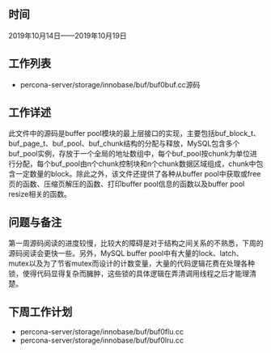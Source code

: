 ## 时间

2019年10月14日——2019年10月19日

## 工作列表

+ percona-server/storage/innobase/buf/buf0buf.cc源码

## 工作详述

此文件中的源码是buffer pool模块的最上层接口的实现，主要包括buf_block_t、buf_page_t、buf_pool、buf_chunk结构的分配与释放，MySQL包含多个buf_pool实例，存放于一个全局的地址数组中，每个buf_pool按chunk为单位进行分配，每个buf_pool由n个chunk控制块和n个chunk数据区域组成，chunk中包含一定数量的block。除此之外，该文件还提供了各种从buffer pool中获取或free页的函数、压缩页解压的函数、打印buffer pool信息的函数以及buffer pool resize相关的函数。

## 问题与备注
第一周源码阅读的进度较慢，比较大的障碍是对于结构之间关系的不熟悉，下周的源码阅读会更快一些。另外，MySQL buffer pool中有大量的lock、latch、mutex以及为了节省mutex而设计的计数变量，大量的代码逻辑花费在处理各种锁，使得代码显得复杂而臃肿，这些锁的具体逻辑在弄清调用线程之后才能理清楚。

## 下周工作计划
+ percona-server/storage/innobase/buf/buf0flu.cc
+ percona-server/storage/innobase/buf/buf0lru.cc
 